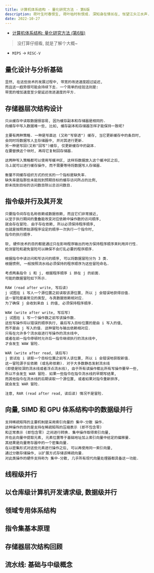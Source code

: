 ```yaml
---
title: 计算机体系结构 - 量化研究方法 - 第6版
description: 荷叶生时春恨生, 荷叶枯时秋恨成. 深知身在情长在, 怅望江头江水声.
date: 2022-10-27
---
```


- [计算机体系结构: 量化研究方法 (第6版)](https://book.douban.com/subject/36108789/)

> 没打算仔细看, 就是了解个大概~

- `MIPS` -> `RISC-V`

## 量化设计与分析基础

```
显然, 在这些技术的发展过程中, 带宽的改进速度超过延迟,
而且这一趋势很可能会持续下去. 一个简单的经验法则是:
带宽的增加速度至少是延迟改进速度的平方.
```

## 存储器层次结构设计

```
只从缓存中读取数据很容易, 因为缓存副本和存储器是相同的.
向缓存中写入数据难一些, 比如, 缓存副本和存储器怎样才能保持一致呢?

主要有两种策略. 一种是写直达 (又称"写穿透") 缓存, 当它更新缓存中的条目时,
会同时将数据写人主存储器中, 并对其进行更新.
另一种是写回(又称"回写")缓存, 仅更新缓存中的副本.
在要替换这个块时, 再将它复制回存储器.

这两种写入策略都可以使用写缓冲区, 这样将数据放入这个缓冲区之后,
马上就可以进行缓存操作, 而不需要等待将数据写人存储器.

衡量不同缓存组织方式的优劣的一个指标是缺失率.
缺失率是指那些未能找到预期目标的缓存访问所占的比例,
即未找到目标的访问数目除以总访问数目.
```

## 指令级并行及其开发

```
只要指令间存在名称依赖或数据依赖, 而且它们非常接近,
以至于执行期间的重叠能改变对应依赖中操作数的访问顺序,
就会存在冒险. 由于存在依赖, 所以必须保持程序顺序,
也就是按照原始源程序设定的顺序一次执行一个指令时,
指令的执行顺序.

软, 硬件技术的目的都是通过只在影响程序输出的地方保持程序顺序来利用并行性.
检测冒险和避免冒险可以确保不会打乱必要的程序顺序.

根据指令中读访问和写访问的顺序, 可以将数据冒险分为 3 类.
根据惯例, 一般按照流水线必须保持的程序顺序为这些冒险命名.

考虑两条指令 i 和 j, 根据程序顺序 i 排在 j 的前面.
可能的数据冒险如下所示.

RAW (read after write, 写后读)
j 试图在 i 写人一个源位置之前读取该源位置, 所以 j 会错误地获得旧值.
这一冒险是最常见的类型, 与真数据依赖相对应.
为了确保 j 会收到来自 i 的值, 必须保持程序顺序.

WAW (write after write, 写后写)
j 试图在 i 写一个操作数之前写该操作数.
这些写操作将以错误的顺序执行, 最后写入目标位置的是由 i 写入的值,
而不是由 j 写入的值. 这种冒险与输出依赖相对应.
只有在允许多个流水级进行写操作的流水线中,
或者在前一指令停顿时允许后一指令继续执行的流水线中,
才会发生 WAW 冒险.

WAR (write after read, 读后写)
j 尝试在 i 读取一个目标位置之前写人该位置, 所以 i 会错误地获取新值.
这一冒险源于反依赖 (或名称依赖). 对于大多数静态发射流水线
(即使是较深的流水线或者浮点流水线), 由于所有读操作都比所有写操作要早一些,
所以不会发生 WAR 冒险. 如果一些指令在指令流水线的早期写结果,
而其他指令在流水线的后期读取一个源位置, 或者如果对指令重新排序,
就会发生 WAR 冒险.

注意, RAR (read after read, 读后读) 情况不是冒险.
```

## 向量, SIMD 和 GPU 体系结构中的数据级并行

```
支持稀疏矩阵的主要机制是采用索引向量的 集中-分散 操作.
这种操作的目的是支持在稀疏矩阵的压缩表示 (即不包含零)
和正常表示 (即包含零) 之间进行转换. 集中操作取得索引向量,
并在此向量中提取元素, 元素位置等于基础地址加上索引向量中给定的偏移量.
其结果是向量寄存器中的一个密集向量.
在以密集形式对这些元素进行操作之后, 可以再使用同一索引向量,
通过分散存储操作, 以扩展方式存储该稀疏向量.
对此类操作的硬件支持称为 集中-分散, 几乎所有现代向量处理器都具备这一功能.
```

## 线程级并行

## 以仓库级计算机开发请求级, 数据级并行

## 领域专用体系结构

## 指令集基本原理

## 存储器层次结构回顾

## 流水线: 基础与中级概念
